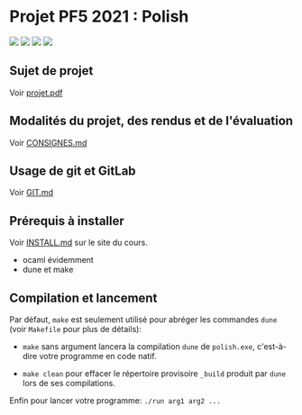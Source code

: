 Projet PF5 2021 : Polish
========================

![](http://gaufre.informatique.univ-paris-diderot.fr/yrg/pf5-projet/-/jobs/artifacts/master/raw/projects/Polish/proto/tests/help.report.svg?job=create_badge_svg)
![](http://gaufre.informatique.univ-paris-diderot.fr/yrg/pf5-projet/-/jobs/artifacts/master/raw/projects/Polish/proto/tests/reprint.report.svg?job=create_badge_svg)
![](http://gaufre.informatique.univ-paris-diderot.fr/yrg/pf5-projet/-/jobs/artifacts/master/raw/projects/Polish/proto/tests/eval.report.svg?job=create_badge_svg)
![](http://gaufre.informatique.univ-paris-diderot.fr/yrg/pf5-projet/-/jobs/artifacts/master/raw/projects/Polish/proto/tests/bonus-zarith.report.svg?job=create_badge_svg)


## Sujet de projet

Voir [projet.pdf](projet.pdf)

## Modalités du projet, des rendus et de l'évaluation

Voir [CONSIGNES.md](CONSIGNES.md)

## Usage de git et GitLab

Voir [GIT.md](GIT.md)

## Prérequis à installer

Voir [INSTALL.md](https://gaufre.informatique.univ-paris-diderot.fr/letouzey/pf5/blob/master/INSTALL.md) sur le site du cours.

  - ocaml évidemment
  - dune et make

## Compilation et lancement

Par défaut, `make` est seulement utilisé pour abréger les commandes `dune` (voir `Makefile` pour plus de détails):

  - `make` sans argument lancera la compilation `dune` de `polish.exe`,
    c'est-à-dire votre programme en code natif.

  - `make clean` pour effacer le répertoire provisoire `_build` 
    produit par `dune` lors de ses compilations.

Enfin pour lancer votre programme: `./run arg1 arg2 ...`

  

